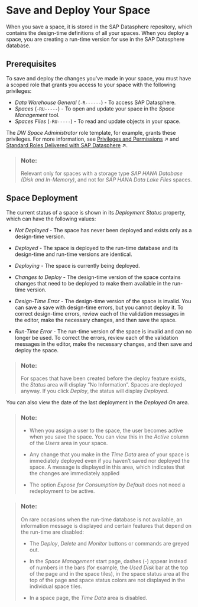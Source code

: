 <!-- loio95973c709373415ebf42f6446a909924 -->

# Save and Deploy Your Space

When you save a space, it is stored in the SAP Datasphere repository, which contains the design-time definitions of all your spaces. When you deploy a space, you are creating a run-time version for use in the SAP Datasphere database.



<a name="loio95973c709373415ebf42f6446a909924__section_ymj_g2j_42c"/>

## Prerequisites

To save and deploy the changes you've made in your space, you must have a scoped role that grants you access to your space with the following privileges:

-   *Data Warehouse General* \(`-R------`\) - To access SAP Datasphere.
-   *Spaces* \(`-RU-----`\) - To open and update your space in the *Space Management* tool.
-   *Spaces Files* \(`-RU-----`\) - To read and update objects in your space.

The *DW Space Administrator* role template, for example, grants these privileges. For more information, see [Privileges and Permissions](https://help.sap.com/viewer/935116dd7c324355803d4b85809cec97/DEV_CURRENT/en-US/d7350c6823a14733a7a5727bad8371aa.html "A privilege represents a task or an area in SAP Datasphere and can be assigned to a specific role. The actions that can be performed in the area are determined by the permissions assigned to a privilege.") :arrow_upper_right: and [Standard Roles Delivered with SAP Datasphere](https://help.sap.com/viewer/935116dd7c324355803d4b85809cec97/DEV_CURRENT/en-US/a50a51d80d5746c9b805a2aacbb7e4ee.html "SAP Datasphere is delivered with several standard roles. A standard role includes a predefined set of privileges and permissions.") :arrow_upper_right:. 

> ### Note:  
> Relevant only for spaces with a storage type *SAP HANA Database \(Disk and In-Memory\)*, and not for *SAP HANA Data Lake Files* spaces.



<a name="loio95973c709373415ebf42f6446a909924__section_nyq_b2j_42c"/>

## Space Deployment

The current status of a space is shown in its *Deployment Status* property, which can have the following values:

-   *Not Deployed* - The space has never been deployed and exists only as a design-time version.

-   *Deployed* - The space is deployed to the run-time database and its design-time and run-time versions are identical.

-   *Deploying* - The space is currently being deployed.

-   *Changes to Deploy* - The design-time version of the space contains changes that need to be deployed to make them available in the run-time version.

-   *Design-Time Error* - The design-time version of the space is invalid. You can save a save with design-time errors, but you cannot deploy it. To correct design-time errors, review each of the validation messages in the editor, make the necessary changes, and then save the space.

-   *Run-Time Error* - The run-time version of the space is invalid and can no longer be used. To correct the errors, review each of the validation messages in the editor, make the necessary changes, and then save and deploy the space.


> ### Note:  
> For spaces that have been created before the deploy feature exists, the *Status* area will display “No Information”. Spaces are deployed anyway. If you click *Deploy*, the status will display *Deployed*.

You can also view the date of the last deployment in the *Deployed On* area.

> ### Note:  
> -   When you assign a user to the space, the user becomes active when you save the space. You can view this in the *Active* column of the *Users* area in your space.
> 
> -   Any change that you make in the *Time Data* area of your space is immediately deployed even if you haven’t saved nor deployed the space. A message is displayed in this area, which indicates that the changes are immediately applied
> -   The option *Expose for Consumption by Default* does not need a redeployment to be active.

> ### Note:  
> On rare occasions when the run-time database is not available, an information message is displayed and certain features that depend on the run-time are disabled:
> 
> -   The *Deploy*, *Delete* and *Monitor* buttons or commands are greyed out.
> 
> -   In the *Space Management* start page, dashes \(-\) appear instead of numbers in the bars \(for example, the *Used Disk* bar at the top of the page and in the space tiles\), in the space status area at the top of the page and space status colors are not displayed in the individual space tiles.
> 
> -   In a space page, the *Time Data* area is disabled.

